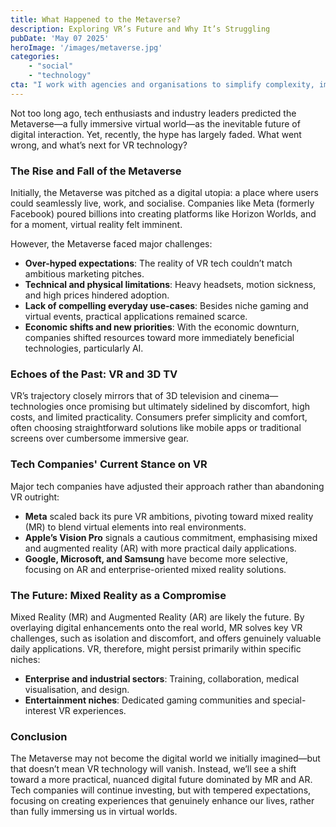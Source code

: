 ```yaml
---
title: What Happened to the Metaverse?
description: Exploring VR’s Future and Why It’s Struggling
pubDate: 'May 07 2025'
heroImage: '/images/metaverse.jpg'
categories: 
    - "social"
    - "technology"
cta: "I work with agencies and organisations to simplify complexity, improve digital performance, and make smarter use of tools like CRM, ethical analytics, and AI."
---
```

Not too long ago, tech enthusiasts and industry leaders predicted the Metaverse—a fully immersive virtual world—as the inevitable future of digital interaction. Yet, recently, the hype has largely faded. What went wrong, and what’s next for VR technology?

### The Rise and Fall of the Metaverse

Initially, the Metaverse was pitched as a digital utopia: a place where users could seamlessly live, work, and socialise. Companies like Meta (formerly Facebook) poured billions into creating platforms like Horizon Worlds, and for a moment, virtual reality felt imminent.

However, the Metaverse faced major challenges:

* **Over-hyped expectations**: The reality of VR tech couldn’t match ambitious marketing pitches.
* **Technical and physical limitations**: Heavy headsets, motion sickness, and high prices hindered adoption.
* **Lack of compelling everyday use-cases**: Besides niche gaming and virtual events, practical applications remained scarce.
* **Economic shifts and new priorities**: With the economic downturn, companies shifted resources toward more immediately beneficial technologies, particularly AI.

### Echoes of the Past: VR and 3D TV

VR’s trajectory closely mirrors that of 3D television and cinema—technologies once promising but ultimately sidelined by discomfort, high costs, and limited practicality. Consumers prefer simplicity and comfort, often choosing straightforward solutions like mobile apps or traditional screens over cumbersome immersive gear.

### Tech Companies' Current Stance on VR

Major tech companies have adjusted their approach rather than abandoning VR outright:

* **Meta** scaled back its pure VR ambitions, pivoting toward mixed reality (MR) to blend virtual elements into real environments.
* **Apple’s Vision Pro** signals a cautious commitment, emphasising mixed and augmented reality (AR) with more practical daily applications.
* **Google, Microsoft, and Samsung** have become more selective, focusing on AR and enterprise-oriented mixed reality solutions.

### The Future: Mixed Reality as a Compromise

Mixed Reality (MR) and Augmented Reality (AR) are likely the future. By overlaying digital enhancements onto the real world, MR solves key VR challenges, such as isolation and discomfort, and offers genuinely valuable daily applications. VR, therefore, might persist primarily within specific niches:

* **Enterprise and industrial sectors**: Training, collaboration, medical visualisation, and design.
* **Entertainment niches**: Dedicated gaming communities and special-interest VR experiences.

### Conclusion

The Metaverse may not become the digital world we initially imagined—but that doesn’t mean VR technology will vanish. Instead, we’ll see a shift toward a more practical, nuanced digital future dominated by MR and AR. Tech companies will continue investing, but with tempered expectations, focusing on creating experiences that genuinely enhance our lives, rather than fully immersing us in virtual worlds.
